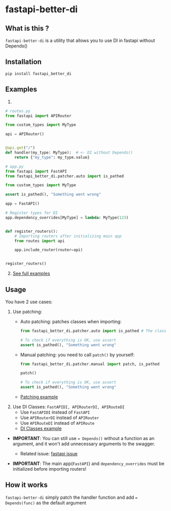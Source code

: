 # fastapi-better-di

## What is this ?
`fastapi-better-di` is a utility that allows you to use DI in fastapi without Depends()

## Installation

```shell
pip install fastapi_better_di
```

## Examples

1.

```python
# routes.py
from fastapi import APIRouter

from custom_types import MyType

api = APIRouter()


@api.get("/")
def handler(my_type: MyType):  # <- DI without Depends()
    return {"my_type": my_type.value}
```

```python
# app.py
from fastapi import FastAPI
from fastapi_better_di.patcher.auto import is_pathed

from custom_types import MyType

assert is_pathed(), "Something went wrong"

app = FastAPI()

# Register types for DI
app.dependency_overrides[MyType] = lambda: MyType(123)


def register_routers():
    # Importing routers after initializing main app
    from routes import api

    app.include_router(router=api)


register_routers()
```

2. [See full examples](examples)

## Usage

You have 2 use cases:

1. Use patching:
    * Auto patching: patches classes when importing:
      ```python
      from fastapi_better_di.patcher.auto import is_pathed # The classes were patched immediately after import

      # To check if everything is OK, use assert
      assert is_pathed(), "Something went wrong"
      ```

    * Manual patching: you need to call `patch()` by yourself:
      ```python
      from fastapi_better_di.patcher.manual import patch, is_pathed

      patch()
      
      # To check if everything is OK, use assert
      assert is_pathed(), "Something went wrong"
      ```

    * [Patching example](examples/patching)
2. Use DI Classes: `FastAPIDI, APIRouterDI, APIRouteDI`
    * Use `FastAPIDI` instead of `FastAPI`
    * Use `APIRouterDI` instead of `APIRouter`
    * Use `APIRouteDI` instead of `APIRoute`
    * [DI Classes example](examples/simple)

* **IMPORTANT**: You can still use `= Depends()` without a function as an argument,
  and it won't add unnecessary arguments to the swagger.
  * Related issue: [fastapi issue](https://github.com/tiangolo/fastapi/issues/4118)

* **IMPORTANT**: The main app(`FastAPI`) and `dependency_overrides` must be initialized before importing routers!

## How it works

`fastapi-better-di` simply patch the handler function and add `= Depends(func)` as the default argument

